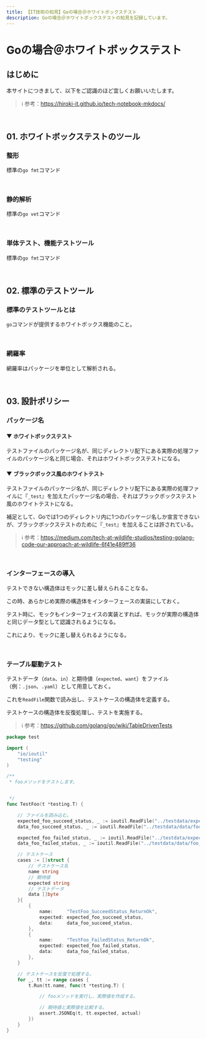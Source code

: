 ```yaml
---
title: 【IT技術の知見】Goの場合＠ホワイトボックステスト
description: Goの場合＠ホワイトボックステストの知見を記録しています。
---
```


# Goの場合＠ホワイトボックステスト

## はじめに

本サイトにつきまして、以下をご認識のほど宜しくお願いいたします。



> ℹ️ 参考：https://hiroki-it.github.io/tech-notebook-mkdocs/

<br>

## 01. ホワイトボックステストのツール

### 整形

標準の```go fmt```コマンド

<br>

### 静的解析

標準の```go vet```コマンド

<br>

### 単体テスト、機能テストツール

標準の```go fmt```コマンド

<br>

## 02. 標準のテストツール

### 標準のテストツールとは

```go```コマンドが提供するホワイトボックス機能のこと。



<br>

### 網羅率

網羅率はパッケージを単位として解析される。



<br>

## 03. 設計ポリシー

### パッケージ名

#### ▼ ホワイトボックステスト

テストファイルのパッケージ名が、同じディレクトリ配下にある実際の処理ファイルのパッケージ名と同じ場合、それはホワイトボックステストになる。



#### ▼ ブラックボックス風のホワイトテスト

テストファイルのパッケージ名が、同じディレクトリ配下にある実際の処理ファイルに『```_test```』を加えたパッケージ名の場合、それはブラックボックステスト風のホワイトテストになる。

補足として、Goでは1つのディレクトリ内に1つのパッケージ名しか宣言できないが、ブラックボックステストのために『```_test```』を加えることは許されている。



> ℹ️ 参考：https://medium.com/tech-at-wildlife-studios/testing-golang-code-our-approach-at-wildlife-6f41e489ff36

<br>

### インターフェースの導入

テストできない構造体はモックに差し替えられることなる。

この時、あらかじめ実際の構造体をインターフェースの実装にしておく。

テスト時に、モックもインターフェイスの実装とすれば、モックが実際の構造体と同じデータ型として認識されるようになる。

これにより、モックに差し替えられるようになる。



<br>

### テーブル駆動テスト

テストデータ（```data```、```in```）と期待値（```expected```、```want```）をファイル（例：```.json```、```.yaml```）として用意しておく。

これを```ReadFile```関数で読み出し、テストケースの構造体を定義する。

テストケースの構造体を反復処理し、テストを実施する。



> ℹ️ 参考：https://github.com/golang/go/wiki/TableDrivenTests


```go
package test

import (
	"io/ioutil"
	"testing"
)

/**
 * fooメソッドをテストします。


 */
func TestFoo(t *testing.T) {

	// ファイルを読み込む。
	expected_foo_succeed_status, _ := ioutil.ReadFile("../testdata/expected/foo_succeed_status.json")
	data_foo_succeed_status, _ := ioutil.ReadFile("../testdata/data/foo_succeed_status.json")

	expected_foo_failed_status, _ := ioutil.ReadFile("../testdata/expected/foo_succeed_status.json")
	data_foo_failed_status, _ := ioutil.ReadFile("../testdata/data/foo_succeed_status.json")

	// テストケース
	cases := []struct {
		// テストケース名
		name string
		// 期待値
		expected string
		// テストデータ
		data []byte
	}{
		{
			name:     "TestFoo_SucceedStatus_ReturnOk",
			expected: expected_foo_succeed_status,
			data:     data_foo_succeed_status,
		},
		{
			name:     "TestFoo_FailedStatus_ReturnOk",
			expected: expected_foo_failed_status,
			data:     data_foo_failed_status,
		},
	}

	// テストケースを反復で処理する。
	for _, tt := range cases {
		t.Run(tt.name, func(t *testing.T) {

			// fooメソッドを実行し、実際値を作成する。

			// 期待値と実際値を比較する。
			assert.JSONEq(t, tt.expected, actual)
		})
	}
}

```

<br>
